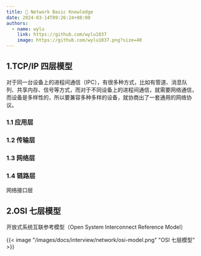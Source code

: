 ```yaml
---
title: 🧐 Network Basic Knowledge
date: 2024-03-14T09:26:24+08:00
authors:
  - name: wylu
    link: https://github.com/wylu1037
    image: https://github.com/wylu1037.png?size=40
---
```


## 1.TCP/IP 四层模型

对于同一台设备上的进程间通信（IPC），有很多种方式，比如有管道、消息队列、共享内存、信号等方式，而对于不同设备上的进程间通信，就需要网络通信，而设备是多样性的，所以要兼容多种多样的设备，就协商出了一套通用的网络协议。

### 1.1 应用层

### 1.2 传输层

### 1.3 网络层

### 1.4 链路层

网络接口层

## 2.OSI 七层模型

开放式系统互联参考模型（Open System Interconnect Reference Model）

{{< image "/images/docs/interview/network/osi-model.png" "OSI 七层模型" >}}
